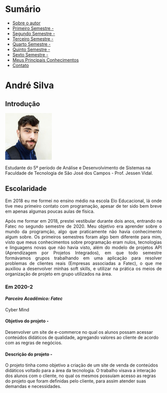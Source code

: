 # Sumário

* [Sobre o autor](#introdução)
* [Primeiro Semestre - ](#em-2020-2)
* [Segundo Semestre - ](#em-2021-1)
* [Terceiro Semestre - ](#em-2021-2)
* [Quarto Semestre - ](#em-2022-1)
* [Quinto Semestre - ](#em-2022-2)
* [Sexto Semestre - ](#em-2023-1)
* [Meus Principais Conhecimentos](#meus-principais-conhecimentos)
* [Contato](#contato)

# André Silva

## Introdução  
<div>
	<img src="/img/pfp.jpg" alt="Foto de perfil" width=150 height=150 />
	<p>Estudante do 5º período de Análise e Desenvolvimento de Sistemas na Faculdade de Tecnologia de São José dos Campos - Prof. Jessen Vidal.</p>
</div>

## Escolaridade
<p align="justify">
Em 2018 eu me formei no ensino médio na escola Elo Educacional, lá onde tive meu primeiro contato com programação, apesar de ter sido bem breve em apenas algumas poucas aulas de física. 
</p>
<p align="justify">
Após me formar em 2018, prestei vestibular durante dois anos, entrando na Fatec no segundo semestre de 2020. Meu objetivo era aprender sobre o mundo da programção, algo que praticamente não havia conhecimento algum sobre. Os primeiros semestres foram algo bem diferente para mim, visto que meus conhecimentos sobre programação eram nulos, tecnologias e linguagens novas que não havia visto, além do modelo de projetos API (Aprendizagem por Projetos Integrados), em que todo semestre formávamos grupos trabalhando em uma aplicação para resolver problemas de clientes reais (Empresas associadas a Fatec), o que me auxiliou a desenvolver minhas soft skills, e utilizar na prática os meios de organização de projeto em grupo utilizados na área.
</p>

### Em 2020-2

#### *Parceiro Acadêmico: Fatec*
Cyber Mind

#### Objetivo do projeto -
Desenvolver um site de e-commerce no qual os alunos possam acessar conteúdos didáticos de qualidade, agregando valores ao cliente de acordo com as regras de negócios.

#### Descrição do projeto -
O projeto tinha como objetivo a criação de um site de venda de conteúdos didáticos voltado para a área da tecnologia. O trabalho visava a interação dos alunos com o cliente, no qual os mesmos possuíam acesso as regras do projeto que foram definidas pelo cliente, para assim atender suas demandas e necessidades.

